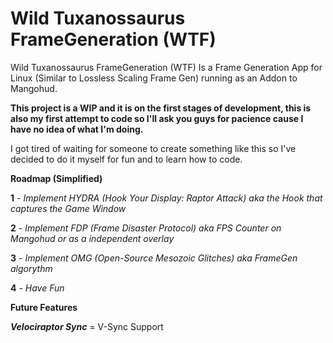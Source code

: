# Wild Tuxanossaurus FrameGeneration (WTF)
Wild Tuxanossaurus FrameGeneration (WTF) Is a Frame Generation App for Linux (Similar to Lossless Scaling Frame Gen) running as an Addon to Mangohud.

**This project is a WIP and it is on the first stages of development, this is also my first attempt to code so I'll ask you guys for pacience cause I have no idea of what I'm doing.**

I got tired of waiting for someone to create something like this so I've decided to do it myself for fun and to learn how to code.

**Roadmap (Simplified)**

**1** - _Implement HYDRA (Hook Your Display: Raptor Attack) aka the Hook that captures the Game Window_

**2** - _Implement FDP (Frame Disaster Protocol) aka FPS Counter on Mangohud or as a independent overlay_

**3** - _Implement OMG (Open-Source Mesozoic Glitches) aka FrameGen algorythm_

**4** - _Have Fun_

**Future Features**

_**Velociraptor Sync**_ = V-Sync Support
